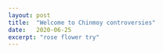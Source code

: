 ```yaml
---
layout: post
title:  "Welcome to Chinmoy controversies"
date:   2020-06-25
excerpt: "rose flower try"
---
```

